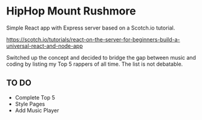 # HipHop Mount Rushmore

Simple React app with Express server based on a Scotch.io tutorial.

https://scotch.io/tutorials/react-on-the-server-for-beginners-build-a-universal-react-and-node-app

Switched up the concept and decided to bridge the gap between music and coding by listing my Top 5 rappers of all time. The list is not debatable.

## TO DO

* Complete Top 5
* Style Pages
* Add Music Player
